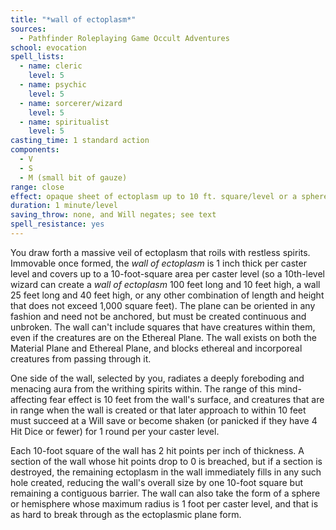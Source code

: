```yaml
---
title: "*wall of ectoplasm*"
sources:
  - Pathfinder Roleplaying Game Occult Adventures
school: evocation
spell_lists:
  - name: cleric
    level: 5
  - name: psychic
    level: 5
  - name: sorcerer/wizard
    level: 5
  - name: spiritualist
    level: 5
casting_time: 1 standard action
components:
  - V
  - S
  - M (small bit of gauze)
range: close
effect: opaque sheet of ectoplasm up to 10 ft. square/level or a sphere or hemisphere with a radius of up to 1 ft./level
duration: 1 minute/level
saving_throw: none, and Will negates; see text
spell_resistance: yes
---
```


You draw forth a massive veil of ectoplasm that roils with restless spirits. Immovable once formed, the *wall of ectoplasm* is 1 inch thick per caster level and covers up to a 10-foot-square area per caster level (so a 10th-level wizard can create a *wall of ectoplasm* 100 feet long and 10 feet high, a wall 25 feet long and 40 feet high, or any other combination of length and height that does not exceed 1,000 square feet). The plane can be oriented in any fashion and need not be anchored, but must be created continuous and unbroken. The wall can't include squares that have creatures within them, even if the creatures are on the Ethereal Plane. The wall exists on both the Material Plane and Ethereal Plane, and blocks ethereal and incorporeal creatures from passing through it.

One side of the wall, selected by you, radiates a deeply foreboding and menacing aura from the writhing spirits within. The range of this mind-affecting fear effect is 10 feet from the wall's surface, and creatures that are in range when the wall is created or that later approach to within 10 feet must succeed at a Will save or become shaken (or panicked if they have 4 Hit Dice or fewer) for 1 round per your caster level.

Each 10-foot square of the wall has 2 hit points per inch of thickness. A section of the wall whose hit points drop to 0 is breached, but if a section is destroyed, the remaining ectoplasm in the wall immediately fills in any such hole created, reducing the wall's overall size by one 10-foot square but remaining a contiguous barrier. The wall can also take the form of a sphere or hemisphere whose maximum radius is 1 foot per caster level, and that is as hard to break through as the ectoplasmic plane form.
